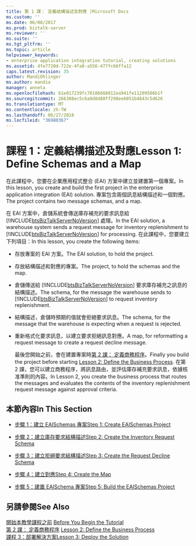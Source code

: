 ```yaml
---
title: 第 1 課： 定義結構描述及對應 |Microsoft Docs
ms.custom: ''
ms.date: 06/08/2017
ms.prod: biztalk-server
ms.reviewer: ''
ms.suite: ''
ms.tgt_pltfrm: ''
ms.topic: article
helpviewer_keywords:
- enterprise application integration tutorial, creating solutions
ms.assetid: 4fe7720d-722e-4fa0-a556-477fc66ffa12
caps.latest.revision: 35
author: MandiOhlinger
ms.author: mandia
manager: anneta
ms.openlocfilehash: b1e017239fc70186660812ea941fe11209506b1f
ms.sourcegitcommit: 266308ec5c6a9d8d80ff298ee6051b4843c5d626
ms.translationtype: MT
ms.contentlocale: zh-TW
ms.lasthandoff: 06/27/2018
ms.locfileid: "36980367"
---
```

# <a name="lesson-1-define-schemas-and-a-map"></a><span data-ttu-id="f9e30-102">課程 1：定義結構描述及對應</span><span class="sxs-lookup"><span data-stu-id="f9e30-102">Lesson 1: Define Schemas and a Map</span></span>
<span data-ttu-id="f9e30-103">在此課程中，您要在企業應用程式整合 (EAI) 方案中建立並建置第一個專案。</span><span class="sxs-lookup"><span data-stu-id="f9e30-103">In this lesson, you create and build the first project in the enterprise application integration (EAI) solution.</span></span> <span data-ttu-id="f9e30-104">專案包含兩個訊息結構描述和一個對應。</span><span class="sxs-lookup"><span data-stu-id="f9e30-104">The project contains two message schemas, and a map.</span></span>  
  
 <span data-ttu-id="f9e30-105">在 EAI 方案中，倉儲系統會傳送庫存補充的要求訊息給 [!INCLUDE[btsBizTalkServerNoVersion](../includes/btsbiztalkservernoversion-md.md)] 處理。</span><span class="sxs-lookup"><span data-stu-id="f9e30-105">In the EAI solution, a warehouse system sends a request message for inventory replenishment to [!INCLUDE[btsBizTalkServerNoVersion](../includes/btsbiztalkservernoversion-md.md)] for processing.</span></span> <span data-ttu-id="f9e30-106">在此課程中，您要建立下列項目：</span><span class="sxs-lookup"><span data-stu-id="f9e30-106">In this lesson, you create the following items:</span></span>  
  
- <span data-ttu-id="f9e30-107">存放專案的 EAI 方案。</span><span class="sxs-lookup"><span data-stu-id="f9e30-107">The EAI solution, to hold the project.</span></span>  
  
- <span data-ttu-id="f9e30-108">存放結構描述和對應的專案。</span><span class="sxs-lookup"><span data-stu-id="f9e30-108">The project, to hold the schemas and the map.</span></span>  
  
- <span data-ttu-id="f9e30-109">倉儲傳送給 [!INCLUDE[btsBizTalkServerNoVersion](../includes/btsbiztalkservernoversion-md.md)] 要求庫存補充之訊息的結構描述。</span><span class="sxs-lookup"><span data-stu-id="f9e30-109">The schema, for the message the warehouse sends to [!INCLUDE[btsBizTalkServerNoVersion](../includes/btsbiztalkservernoversion-md.md)] to request inventory replenishment.</span></span>  
  
- <span data-ttu-id="f9e30-110">結構描述，倉儲時預期的值就會拒絕要求訊息。</span><span class="sxs-lookup"><span data-stu-id="f9e30-110">The schema, for the message that the warehouse is expecting when a request is rejected.</span></span>  
  
- <span data-ttu-id="f9e30-111">重新格式化要求訊息，以建立要求拒絕訊息對應。</span><span class="sxs-lookup"><span data-stu-id="f9e30-111">A map, for reformatting a request message to create a request decline message.</span></span>  
  
  <span data-ttu-id="f9e30-112">最後您開始之前，會在建置專案時[第 2 課： 定義商務程序](../core/lesson-2-define-the-business-process.md)。</span><span class="sxs-lookup"><span data-stu-id="f9e30-112">Finally you build the project before starting [Lesson 2: Define the Business Process](../core/lesson-2-define-the-business-process.md).</span></span> <span data-ttu-id="f9e30-113">在第 2 課，您可以建立商務程序，將訊息路由，並評估庫存補充要求訊息，依據核准準則的內容。</span><span class="sxs-lookup"><span data-stu-id="f9e30-113">In Lesson 2, you create the business process that routes the messages and evaluates the contents of the inventory replenishment request message against approval criteria.</span></span>  
  
## <a name="in-this-section"></a><span data-ttu-id="f9e30-114">本節內容</span><span class="sxs-lookup"><span data-stu-id="f9e30-114">In This Section</span></span>  
  
-   [<span data-ttu-id="f9e30-115">步驟 1：建立 EAISchemas 專案</span><span class="sxs-lookup"><span data-stu-id="f9e30-115">Step 1: Create EAISchemas Project</span></span>](../core/step-1-create-eaischemas-project.md)  
  
-   [<span data-ttu-id="f9e30-116">步驟 2：建立庫存要求結構描述</span><span class="sxs-lookup"><span data-stu-id="f9e30-116">Step 2: Create the Inventory Request Schema</span></span>](../core/step-2-create-the-inventory-request-schema.md)  
  
-   [<span data-ttu-id="f9e30-117">步驟 3：建立拒絕要求結構描述</span><span class="sxs-lookup"><span data-stu-id="f9e30-117">Step 3: Create the Request Decline Schema</span></span>](../core/step-3-create-the-request-decline-schema.md)  
  
-   [<span data-ttu-id="f9e30-118">步驟 4：建立對應</span><span class="sxs-lookup"><span data-stu-id="f9e30-118">Step 4: Create the Map</span></span>](../core/step-4-create-the-map.md)  
  
-   [<span data-ttu-id="f9e30-119">步驟 5：建置 EAISchema 專案</span><span class="sxs-lookup"><span data-stu-id="f9e30-119">Step 5: Build the EAISchemas Project</span></span>](../core/step-5-build-the-eaischemas-project.md)  
  
## <a name="see-also"></a><span data-ttu-id="f9e30-120">另請參閱</span><span class="sxs-lookup"><span data-stu-id="f9e30-120">See Also</span></span>  
 <span data-ttu-id="f9e30-121">[開始本教學課程之前](../core/before-you-begin-the-tutorial.md) </span><span class="sxs-lookup"><span data-stu-id="f9e30-121">[Before You Begin the Tutorial](../core/before-you-begin-the-tutorial.md) </span></span>  
 <span data-ttu-id="f9e30-122">[第 2 課： 定義商務程序](../core/lesson-2-define-the-business-process.md) </span><span class="sxs-lookup"><span data-stu-id="f9e30-122">[Lesson 2: Define the Business Process](../core/lesson-2-define-the-business-process.md) </span></span>  
 [<span data-ttu-id="f9e30-123">課程 3：部署解決方案</span><span class="sxs-lookup"><span data-stu-id="f9e30-123">Lesson 3: Deploy the Solution</span></span>](../core/lesson-3-deploy-the-solution.md)